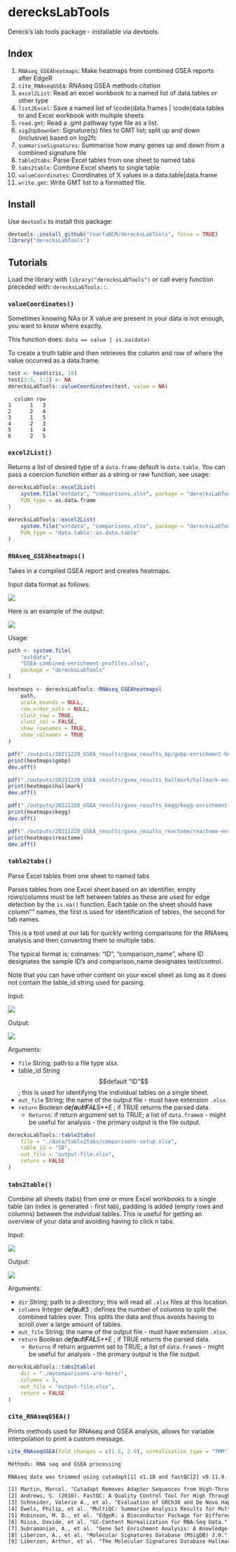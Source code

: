 
# derecksLabTools

Dereck’s lab tools package - installable via devtools.

## Index

1.  `RNAseq_GSEAheatmaps`: Make heatmaps from combined GSEA reports
    after EdgeR
2.  `cite_RNAseqGSEA`: RNAseq GSEA methods citation
3.  `excel2List`: Read an excel workbook to a named list of data.tables
    or other type
4.  `list2Excel`: Save a named list of \\code{data.frames \|
    \\code{data.tables to and Excel workbook with multiple sheets
5.  `read.gmt`: Read a .gmt pathway type file as a list.
6.  `sig2UpDownGmt`: Signature(s) files to GMT list; split up and down
    (inclusive) based on log2fc
7.  `summariseSignatures`: Summarise how many genes up and down from a
    combined signature file
8.  `table2tabs`: Parse Excel tables from one sheet to named tabs
9.  `tabs2table`: Combine Excel sheets to single table
10. `valueCoordinates`: Coordinates of X values in a
    data.table\|data.frame
11. `write.gmt`: Write GMT list to a formatted file.

## Install

Use `devtools` to install this package:

``` r
devtools::install_github("CoarfaBCM/derecksLabTools", force = TRUE)
library("derecksLabTools")
```

## Tutorials

Load the library with `library("derecksLabTools")` or call every
function preceded with: `derecksLabTools::`.

### `valueCoordinates()`

Sometimes knowing NAs or X value are present in your data is not enough,
you want to know where exactly.

This function does: `data == value | is.na(data)`

To create a truth table and then retrieves the column and row of where
the value occurred as a data.frame.

``` r
test <- head(iris, 10)
test[3:5, 1:2] <- NA
derecksLabTools::valueCoordinates(test, value = NA)
```

      column row
    1      1   3
    2      2   4
    3      1   5
    4      2   3
    5      1   4
    6      2   5

### `excel2List()`

Returns a list of desired type of a `data.frame` default is
`data.table`. You can pass a coercion function either as a string or raw
function, see usage:

``` r
derecksLabTools::excel2List(
    system.file("extdata", "comparisons.xlsx", package = "derecksLabTools"),
    FUN_type = as.data.frame
)

derecksLabTools::excel2List(
    system.file("extdata", "comparisons.xlsx", package = "derecksLabTools"),
    FUN_type = "data.table::as.data.table"
)
```

### `RNAseq_GSEAheatmaps()`

Takes in a compiled GSEA report and creates heatmaps.

Input data format as follows:

![](man/figures/gsea-combined-reports.png)

Here is an example of the output:

![](man/figures/hallmark-enrichment-heatmap.png)

Usage:

``` r
path <- system.file(
    "extdata",
    "GSEA-combined-enrichment-profiles.xlsx",
    package = "derecksLabTools"
)

heatmaps <- derecksLabTools::RNAseq_GSEAheatmaps(
    path,
    scale_bounds = NULL,
    reo_order_cols = NULL,
    clust_row = TRUE,
    clust_col = FALSE,
    show_rownames = TRUE,
    show_colnames = TRUE
)

pdf("./outputs/20211220_GSEA_results/gsea_results_bp/gobp-enrichment-heatmap.pdf", width = 7, height = 10)
print(heatmaps$gobp)
dev.off()

pdf("./outputs/20211220_GSEA_results/gsea_results_hallmark/hallmark-enrichment-heatmap.pdf", width = 7, height = 10)
print(heatmaps$hallmark)
dev.off()

pdf("./outputs/20211220_GSEA_results/gsea_results_kegg/kegg-enrichment-heatmap.pdf", width = 7, height = 10)
print(heatmaps$kegg)
dev.off()

pdf("./outputs/20211220_GSEA_results/gsea_results_reactome/reactome-enrichment-heatmap.pdf", width = 7, height = 10)
print(heatmaps$reactome)
dev.off()
```

### `table2tabs()`

Parse Excel tables from one sheet to named tabs

Parses tables from one Excel sheet based on an identifier, empty
rows/columns must be left between tables as these are used for edge
detection by the `is.na()` function. Each table on the sheet should have
column”” names, the first is used for identification of tables, the
second for tab names.

This is a tool used at our lab for quickly writing comparisons for the
RNAseq analysis and then converting them to multiple tabs.

The typical format is; colnames: “ID”, “comparison_name”, where ID
designates the sample ID’s and comparison_name designates test/control.

Note that you can have other content on your excel sheet as long as it
does not contain the table_id string used for parsing.

Input:

![](figures/table.png)

Output:

![](figures/tabs.png)

Arguments:

-   `file` String; path to a file type xlsx.
-   table_id String
    $$default "ID"$$
    ; this is used for identifying the individual tables on a single
    sheet.
-   `out_file` String; the name of the output file - must have extension
    `.xlsx`.
-   `return` Boolean
    *d**e**f**a**u**l**t**F**A**L**S**E*
    ; if TRUE returns the parsed data.
    -   `Returns`: if return argument set to TRUE; a list of
        `data.frame`s - might be useful for analysis - the primary
        output is the file output.

``` r
derecksLabTools::table2tabs(
    file = "./data/table2tabs/comparisons-setup.xlsx",
    table_id = "ID",
    out_file = "output-file.xlsx",
    return = FALSE
)
```

### `tabs2table()`

Combine all sheets (tabs) from one or more Excel workbooks to a single
table (an index is generated - first tab), padding is added (empty rows
and columns) between the indvidual tables. This is useful for getting an
overview of your data and avoiding having to click n tabs.

Input:

![](figures/tabs.png)

Output:

![](figures/table.png)

Arguments:

-   `dir` String; path to a directory; this will read all `.xlsx` files
    at this location.
-   `columns` Integer
    *d**e**f**a**u**l**t*3
    ; defines the number of columns to split the combined tables over.
    This splits the data and thus avoids having to scroll over a large
    amount of tables.
-   `out_file` String; the name of the output file - must have extension
    `.xlsx`.
-   `return` Boolean
    *d**e**f**a**u**l**t**F**A**L**S**E*
    ; if TRUE returns the parsed data.
    -   `Returns` if return arguemnt set to TRUE; a list of
        `data.frame`s - might be useful for analysis - the primary
        output is the file output.

``` r
derecksLabTools::tabs2table(
    dir = "./mycomparisons-are-here/",
    columns = 3,
    out_file = "output-file.xlsx",
    return = FALSE
)
```

### `cite_RNAseqGSEA()`

Prints methods used for RNAseq and GSEA analysis, allows for variable
interpolation to print a custom message.

``` r
cite_RNAseqGSEA(fold_changes = c(1.5, 2.0), normalisation_type = "TMM")
```

``` txt
Methods: RNA seq and GSEA processing

RNAseq data was trimmed using cutadapt[1] v1.18 and fastQC[2] v0.11.9. Mapping was done with Homo_sapiens.GRCh38.101.gtf[3] as a reference genome. Trim and mapping quality was assesed with the multiqc[4] utility version 1.8. Differential expression analysis was done with use of the edgeR[5] package version 3.32.1 and EDAseq[6] 2.24.0. An FDR cutoff of 0.05 was selected and fold change cutoff: c("1.5, ", "2, "); TMM normalisation was used. GSEA[7, 8] (gene set enrichment analysis) was run with GSEA version 3.0. We used msigdb[8, 8] 7.3 human gene set files including: c2.cp.kegg.v7.3.symbols.gmt, c2.cp.reactome.v7.3.symbols.gmt, c5.go.bp.v7.3.symbols.gmt, h.all.v7.3.symbols.gmt as reference pathways. Produced reports were filtered for an FDR cutoff of 0.25, these were then used to create heatmaps.

[1] Martin, Marcel. "Cutadapt Removes Adapter Sequences from High-Throughput Sequencing Reads." EMBnet.journal, vol. 17, no. 1, 2011, p. 10., doi:10.14806/ej.17.1.200.
[2] Andrews, S. (2010). FastQC: A Quality Control Tool for High Throughput Sequence Data [Online] http://www.bioinformatics.babraham.ac.uk/projects/fastqc/
[3] Schneider, Valerie A., et al. "Evaluation of GRCh38 and De Novo Haploid Genome Assemblies Demonstrates the Enduring Quality of the Reference Assembly." Genome Research, vol. 27, no. 5, 2017, pp. 849–864., doi:10.1101/gr.213611.116.
[4] Ewels, Philip, et al. "MultiQC: Summarize Analysis Results for Multiple Tools and Samples in a Single Report." Bioinformatics, vol. 32, no. 19, 2016, pp. 3047–3048., doi:10.1093/bioinformatics/btw354.
[5] Robinson, M. D., et al. "EdgeR: a Bioconductor Package for Differential Expression Analysis of Digital Gene Expression Data." Bioinformatics, vol. 26, no. 1, 2009, pp. 139–140., doi:10.1093/bioinformatics/btp616.
[6] Risso, Davide, et al. "GC-Content Normalization for RNA-Seq Data." BMC Bioinformatics, vol. 12, no. 1, 2011, p. 480., doi:10.1186/1471-2105-12-480.
[7] Subramanian, A., et al. "Gene Set Enrichment Analysis: A Knowledge-Based Approach for Interpreting Genome-Wide Expression Profiles." Proceedings of the National Academy of Sciences, vol. 102, no. 43, 2005, pp. 15545–15550., doi:10.1073/pnas.0506580102.
[8] Liberzon, A., et al. "Molecular Signatures Database (MSigDB) 3.0." Bioinformatics, vol. 27, no. 12, 2011, pp. 1739–1740., doi:10.1093/bioinformatics/btr260.
[9] Liberzon, Arthur, et al. "The Molecular Signatures Database Hallmark Gene Set Collection." Cell Systems, vol. 1, no. 6, 2015, pp. 417–425., doi:10.1016/j.cels.2015.12.004.
```
